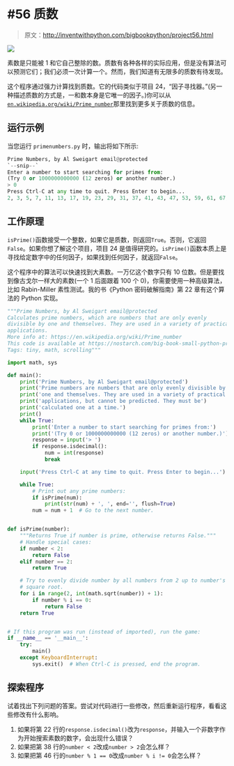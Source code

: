 # #56 质数

> 原文：<http://inventwithpython.com/bigbookpython/project56.html>

![](img/9d995d63aaead72cad01120081eb8f75.png)

素数是只能被 1 和它自己整除的数。质数有各种各样的实际应用，但是没有算法可以预测它们；我们必须一次计算一个。然而，我们知道有无限多的质数有待发现。

这个程序通过强力计算找到质数。它的代码类似于项目 24，“因子寻找器。”(另一种描述质数的方式是，一和数本身是它唯一的因子。)你可以从[`en.wikipedia.org/wiki/Prime_number`](https://en.wikipedia.org/wiki/Prime_number)那里找到更多关于质数的信息。

## 运行示例

当您运行 `primenumbers.py` 时，输出将如下所示:

```py
Prime Numbers, by Al Sweigart email@protected
`--snip--`
Enter a number to start searching for primes from:
(Try 0 or 1000000000000 (12 zeros) or another number.)
> 0
Press Ctrl-C at any time to quit. Press Enter to begin...
2, 3, 5, 7, 11, 13, 17, 19, 23, 29, 31, 37, 41, 43, 47, 53, 59, 61, 67, 71, 73, 79, 83, 89, 97, 101, 103, 107, 109, 113, 127, 131, 137, 139, 149, 151, 157, 163, 167, 173, 179, 181, 191, 193, 197, 199, 211, 223, 227, 229, 233, 239, 241, 251, 257, 263, 269, 271, 277, 281, 283, 293, 307, 311, 313, 317, 331, 337, 347, 349, 353, 359, 367, 373, 379, 383, 389, 397, 401, 409, 419, 421, 431, 433, 439, 443, 449, 457, 461, 463, 467, 479, 487, 491, 499, 503, 509, 521, 523, 541, 547, 557, 563, 569, 571, 577, 587, 593, 599, 601, 607, 613, 617, 619, 631, 641, 643, 647, `--snip--`
```

## 工作原理

`isPrime()`函数接受一个整数，如果它是质数，则返回`True`。否则，它返回`False`。如果你想了解这个项目，项目 24 是值得研究的。`isPrime()`函数本质上是寻找给定数字中的任何因子，如果找到任何因子，就返回`False`。

这个程序中的算法可以快速找到大素数。一万亿这个数字只有 10 位数。但是要找到像古戈尔一样大的素数(一个 1 后面跟着 100 个 0)，你需要使用一种高级算法，比如 Rabin-Miller 素性测试。我的书《Python 密码破解指南》第 22 章有这个算法的 Python 实现。

```py
"""Prime Numbers, by Al Sweigart email@protected
Calculates prime numbers, which are numbers that are only evenly
divisible by one and themselves. They are used in a variety of practical
applications.
More info at: https://en.wikipedia.org/wiki/Prime_number
This code is available at https://nostarch.com/big-book-small-python-programming
Tags: tiny, math, scrolling"""

import math, sys

def main():
    print('Prime Numbers, by Al Sweigart email@protected')
    print('Prime numbers are numbers that are only evenly divisible by')
    print('one and themselves. They are used in a variety of practical')
    print('applications, but cannot be predicted. They must be')
    print('calculated one at a time.')
    print()
    while True:
        print('Enter a number to start searching for primes from:')
        print('(Try 0 or 1000000000000 (12 zeros) or another number.)')
        response = input('> ')
        if response.isdecimal():
            num = int(response)
            break

    input('Press Ctrl-C at any time to quit. Press Enter to begin...')

    while True:
        # Print out any prime numbers:
        if isPrime(num):
            print(str(num) + ', ', end='', flush=True)
        num = num + 1  # Go to the next number.


def isPrime(number):
    """Returns True if number is prime, otherwise returns False."""
    # Handle special cases:
    if number < 2:
        return False
    elif number == 2:
        return True

    # Try to evenly divide number by all numbers from 2 up to number's
    # square root.
    for i in range(2, int(math.sqrt(number)) + 1):
        if number % i == 0:
            return False
    return True


# If this program was run (instead of imported), run the game:
if __name__ == '__main__':
    try:
        main()
    except KeyboardInterrupt:
        sys.exit()  # When Ctrl-C is pressed, end the program. 
```

## 探索程序

试着找出下列问题的答案。尝试对代码进行一些修改，然后重新运行程序，看看这些修改有什么影响。

1.  如果将第 22 行的`response.isdecimal()`改为`response`，并输入一个非数字作为开始搜索素数的数字，会出现什么错误？
2.  如果把第 38 行的`number < 2`改成`number > 2`会怎么样？
3.  如果把第 46 行的`number % 1 == 0`改成`number % i != 0`会怎么样？